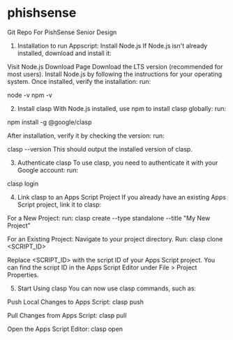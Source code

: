 # phishsense
Git Repo For PishSense Senior Design

1. Installation to run Appscript:
Install Node.js
If Node.js isn't already installed, download and install it:

Visit Node.js Download Page
Download the LTS version (recommended for most users).
Install Node.js by following the instructions for your operating system.
Once installed, verify the installation:
run:

node -v
npm -v

2. Install clasp
With Node.js installed, use npm to install clasp globally:
run:

npm install -g @google/clasp

After installation, verify it by checking the version:
run:

clasp --version
This should output the installed version of clasp.

3. Authenticate clasp
To use clasp, you need to authenticate it with your Google account:
run:

clasp login

4. Link clasp to an Apps Script Project
If you already have an existing Apps Script project, link it to clasp:

For a New Project:
run:
clasp create --type standalone --title "My New Project"

For an Existing Project:
Navigate to your project directory.
Run:
clasp clone <SCRIPT_ID>

Replace <SCRIPT_ID> with the script ID of your Apps Script project. You can find the script ID in the Apps Script Editor under File > Project Properties.

5. Start Using clasp
You can now use clasp commands, such as:

Push Local Changes to Apps Script:
clasp push

Pull Changes from Apps Script:
clasp pull

Open the Apps Script Editor:
clasp open
